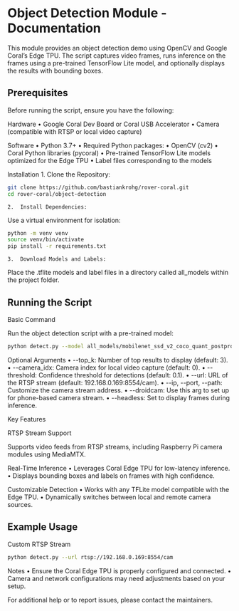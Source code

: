 # Object Detection Module - Documentation

This module provides an object detection demo using OpenCV and Google Coral’s Edge TPU. The script captures video frames, runs inference on the frames using a pre-trained TensorFlow Lite model, and optionally displays the results with bounding boxes.

## Prerequisites

Before running the script, ensure you have the following:

Hardware
	•	Google Coral Dev Board or Coral USB Accelerator
	•	Camera (compatible with RTSP or local video capture)

Software
	•	Python 3.7+
	•	Required Python packages:
	•	OpenCV (cv2)
	•	Coral Python libraries (pycoral)
	•	Pre-trained TensorFlow Lite models optimized for the Edge TPU
	•	Label files corresponding to the models


Installation
	1.	Clone the Repository:
```bash
git clone https://github.com/bastiankrohg/rover-coral.git
cd rover-coral/object-detection
```

	2.	Install Dependencies:
Use a virtual environment for isolation:
```bash
python -m venv venv
source venv/bin/activate
pip install -r requirements.txt
```

	3.	Download Models and Labels:
Place the .tflite models and label files in a directory called all_models within the project folder.

## Running the Script

Basic Command

Run the object detection script with a pre-trained model:
```bash
python detect.py --model all_models/mobilenet_ssd_v2_coco_quant_postprocess_edgetpu.tflite --labels all_models/coco_labels.txt
```

Optional Arguments
	•	--top_k: Number of top results to display (default: 3).
	•	--camera_idx: Camera index for local video capture (default: 0).
	•	--threshold: Confidence threshold for detections (default: 0.1).
	•	--url: URL of the RTSP stream (default: 192.168.0.169:8554/cam).
	•	--ip, --port, --path: Customize the camera stream address.
	•	--droidcam: Use this arg to set up for phone-based camera stream.
	•	--headless: Set to display frames during inference.

Key Features

RTSP Stream Support

Supports video feeds from RTSP streams, including Raspberry Pi camera modules using MediaMTX.

Real-Time Inference
	•	Leverages Coral Edge TPU for low-latency inference.
	•	Displays bounding boxes and labels on frames with high confidence.

Customizable Detection
	•	Works with any TFLite model compatible with the Edge TPU.
	•	Dynamically switches between local and remote camera sources.


## Example Usage

Custom RTSP Stream
```bash
python detect.py --url rtsp://192.168.0.169:8554/cam
```


Notes
	•	Ensure the Coral Edge TPU is properly configured and connected.
	•	Camera and network configurations may need adjustments based on your setup.

For additional help or to report issues, please contact the maintainers.
